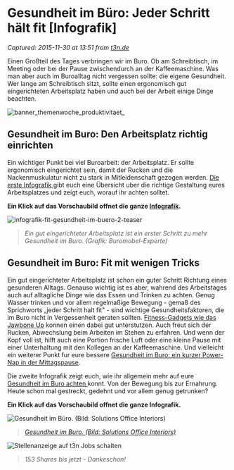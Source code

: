 # Gesundheit im Büro: Jeder Schritt hält fit [Infografik]

_Captured: 2015-11-30 at 13:51 from [t3n.de](http://t3n.de/news/gesundheit-im-buero-infografik-580980/)_

Einen Großteil des Tages verbringen wir im Buro. Ob am Schreibtisch, im Meeting oder bei der Pause zwischendurch an der Kaffeemaschine. Was man aber auch im Buroalltag nicht vergessen sollte: die eigene Gesundheit. Wer lange am Schreibtisch sitzt, sollte einen ergonomisch gut eingerichteten Arbeitsplatz haben und auch bei der Arbeit einige Dinge beachten.

![banner_themenwoche_produktivitaet_](http://t3n.de/news/wp-content/uploads/2014/11/banner_themenwoche_produktivitaet_585x50.jpg)

## Gesundheit im Buro: Den Arbeitsplatz richtig einrichten

Ein wichtiger Punkt bei viel Buroarbeit: der Arbeitsplatz. Er sollte ergonomisch eingerichtet sein, damit der Rucken und die Nackenmuskulatur nicht zu stark in Mitleidenschaft gezogen werden. [Die erste Infografik ](http://www.bueromoebel-experte.de/news/ratgeber/ergonomie/infografik-wegweiser-fur-einen-gesunden-bildschirmarbeitsplatz/) gibt euch eine Übersicht uber die richtige Gestaltung eures Arbeitsplatzes und zeigt euch, worauf ihr achten solltet.

**Ein Klick auf das Vorschaubild offnet die ganze [Infografik](http://t3n.de/tag/infografik).**

![infografik-fit-gesundheit-im-buero-2-teaser](http://t3n.de/news/wp-content/uploads/2014/11/infografik-fit-gesundheit-im-buero-2-teaser-595x334.jpg)

> _Ein gut eingerichteter Arbeitsplatz ist ein erster Schritt zu mehr Gesundheit im Buro. (Grafik: Buromobel-Experte)_

## Gesundheit im Buro: Fit mit wenigen Tricks

Ein gut eingerichteter Arbeitsplatz ist schon ein guter Schritt Richtung eines gesunderen Alltags. Genauso wichtig ist es aber, wahrend des Arbeitstages auch auf alltagliche Dinge wie das Essen und Trinken zu achten. Genug Wasser trinken und vor allem regelmaßige Bewegung - gemaß des Sprichworts „jeder Schritt halt fit" - sind wichtige Gesundheitsfaktoren, die im Buro nicht in Vergessenheit geraten sollten. [Fitness-Gadgets wie das Jawbone Up](http://t3n.de/news/jawbone-up-bunter-activity-479750/) konnen einen dabei gut unterstutzen. Auch freut sich der Rucken, Abwechslung beim Arbeiten im Stehen zu erfahren. Und wenn der Kopf voll ist, hilft auch eine Portion frische Luft oder eine kleine Pause mit einer Unterhaltung mit den Kollegen an der Kaffeemaschine. Und vielleicht ein weiterer Punkt fur eure bessere [Gesundheit im Buro: ein kurzer Power-Nap in der Mittagspause](http://t3n.de/news/power-napping-mittagsschlaf-579304/).

Die zweite Infografik zeigt euch, wie ihr allgemein mehr auf eure [Gesundheit im Buro achten ](http://www.expectsolutions.com/services/office_health_tips_infographic) konnt. Von der Bewegung bis zur Ernahrung. Heute schon mal gestreckt, gedehnt und vor allem genug getrunken?

**Ein Klick auf das Vorschaubild offnet die ganze Infografik.**

![Gesundheit im Büro. \(Bild: Solutions Office Interiors\)](http://t3n.de/news/wp-content/uploads/2014/11/infografik-fit-gesundheit-im-buero-1-teaser-595x334.jpg)

> _[Gesundheit im Buro. (Bild: Solutions Office Interiors)](http://t3n.de/news/gesundheit-im-buero-infografik-580980/infografik-fit-gesundheit-im-buero-1/)_

![Stellenanzeige auf t3n Jobs schalten](http://t3n.sc/core/images/specials/banner_stuhl_frei_kampagne_bild_ressort.png)

> _153 Shares bis jetzt - Dankeschon!_
